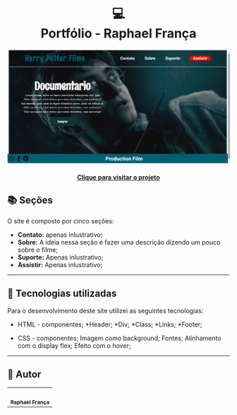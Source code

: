  <h1 align="center">
  💻<br>Portfólio - Raphael França
</h1>

![Resultado final do projeto](potter.png)

<h4 align="center"><a href="https://raphaelff.github.io/PORTFOLIO/">Clique para visitar o projeto</a></h4>

## 📚 Seções

O site é composto por cinco seções:

- **Contato:** apenas inlustrativo;
- **Sobre:** A ideia nessa seção é fazer uma descrição dizendo um pouco sobre o filme;
- **Suporte:** Apenas inlustrativo;
- **Assistir:** Apenas inlustrativo;


---

## 💼 Tecnologias utilizadas

Para o desenvolvimento deste site utilizei as seguintes tecnologias:

- HTML - componentes;
   *Header;
   *Div;
   *Class;
   *Links;
   *Footer;
  
- CSS - componentes;
   Imagem como background;
   Fontes;
   Alinhamento com o display flex;
   Efeito com o hover;


---

<h2>🦄 Autor</h2>

<table>
  <tr>
    <td align="center">
      <a href="https://github.com/iuricode">
        <img src="https://th.bing.com/th/id/OIP.AiDM_3jLeUPrxZfB7EeuwwAAAA?pid=ImgDet&rs=1" width="100px;" alt=""/><br>
        <sub>
          <b>Raphael França</b>
        </sub>
      </a>
    </td>
  </tr>
</table>
